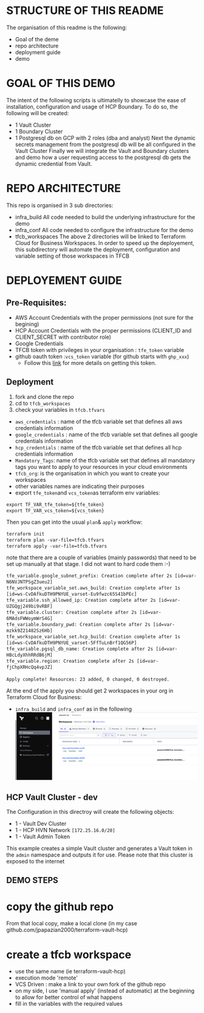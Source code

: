 # STRUCTURE OF THIS README
The organisation of this readme is the following:
 - Goal of the deme
 - repo architecture
 - deployment guide
 - demo

# GOAL OF THIS DEMO
The intent of the following scripts is ultimatelly to showcase the ease of installation, configuration and usage of HCP Boundary.
To do so, the following will be created:
 - 1 Vault Cluster
 - 1 Boundary Cluster
 - 1 Postgresql db on GCP with 2 roles (dba and analyst)
 Next the dynamic secrets management from the postgresql db will be all configured in the Vault Cluster
 Finally we will integrate the Vault and Boundary clusters and demo how a user requesting access to the postgresql db gets the dynamic credential from Vault.


# REPO ARCHITECTURE
This repo is organised in 3 sub directories:
 - infra_build
 All code needed to build the underlying infrastructure for the demo
 - infra_conf
 All code needed to configure the infrastructure for the demo
 - tfcb_workspaces
 The above 2 directories will be linked to Terraform Cloud for Business Workspaces.
 In order to speed up the deployement, this subdirectory will automate the deployment, configuration and variable setting of those workspaces in TFCB


# DEPLOYEMENT GUIDE
## Pre-Requisites:
- AWS Account Credentials with the proper permissions (not sure for the begining)
- HCP Account Credentials with the proper permissions (CLIENT_ID and CLIENT_SECRET with contributor role)
- Google Credentials
- TFCB token with privileges in your organisation : `tfe_token` variable
- github oauth token :`vcs_token` variable (for github starts with `ghp_xxx`)
  - Follow this [link](https://www.terraform.io/docs/cloud/api/oauth-clients.html?&_ga=2.231907487.1225499417.1664975183-1693872711.1655195363#create-an-oauth-client) for more details on getting this token.
## Deployment
1. fork and clone the repo
2. cd to `tfcb_workspaces`
3. check your variables in `tfcb.tfvars`
 - `aws_credentials` : name of the tfcb variable set that defines all aws credentials information
 - `google_credentials` : name of the tfcb variable set that defines all google credentials information
 - `hcp_credentials` : name of the tfcb variable set that defines all hcp credentials information
 - `Mandatory_Tags`: name of the tfcb variable set that defines all mandatory tags you want to apply to your resources in your cloud environments
 - `tfcb_org`: is the organisation in which you want to create your workspaces
 - other variables names are indicating their purposes
 - export `tfe_token`and `vcs_token`as terraform env variables:
````
export TF_VAR_tfe_token=${tfe_token}
export TF_VAR_vcs_token=${vcs_token}
````
Then you can get into the usual `plan`& `apply` workflow:
````
terraform init
terraform plan -var-file=tfcb.tfvars
terraform apply -var-file=tfcb.tfvars
````
note that there are a couple of variables (mainly passwords) that need to be set up manually at that stage. I did not want to hard code them :-)
````
tfe_variable.google_subnet_prefix: Creation complete after 2s [id=var-N6NVJNTPSgZ3ueu2]
tfe_workspace_variable_set.aws_build: Creation complete after 1s [id=ws-CvDAfkuDTH9PNYUE_varset-Eu9fwzc65S41bPEc]
tfe_variable.ssh_allowed_ip: Creation complete after 2s [id=var-UZGQgj249bi9vRBF]
tfe_variable.cluster: Creation complete after 2s [id=var-6MAdsFWWoymWrS4G]
tfe_variable.boundary_pwd: Creation complete after 2s [id=var-mzkk9Z21482Sz6Hb]
tfe_workspace_variable_set.hcp_build: Creation complete after 1s [id=ws-CvDAfkuDTH9PNYUE_varset-5FfTuLnBrf1QG56P]
tfe_variable.pgsql_db_name: Creation complete after 2s [id=var-HBcLdyXhhRRdB6jM]
tfe_variable.region: Creation complete after 2s [id=var-fjChpXRHcQq4vpJZ]

Apply complete! Resources: 23 added, 0 changed, 0 destroyed.
````

At the end of the apply you should get 2 workspaces in your org in Terraform Cloud for Business:
 - `infra_build` and `infra_conf` as in the following ![picture](./images/hcp_boundary_demo_1.png)




## HCP Vault Cluster - dev 

The Configuration in this directroy will create the following objects:

- 1 - Vault Dev Cluster
- 1 - HCP HVN Network `[172.25.16.0/20]`
- 1 - Vault Admin Token


This example creates a simple Vault cluster and generates a Vault token in the `admin` namespace and outputs it for use. Please note that this cluster is exposed to the internet


## DEMO STEPS
 # copy the github repo
 From that local copy, make a local clone (in my case github.com/jpapazian2000/terraform-vault-hcp)
 # create a tfcb workspace
  - use the same name (ie terraform-vault-hcp)
  - execution mode 'remote'
  - VCS Driven : make a link to your own fork of the github repo
  - on my side, I use 'manual apply' (instead of automatic) at the beginning to allow for better control of what happens
  - fill in the variables with the required values
 